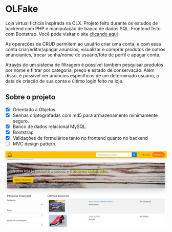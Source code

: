# OLFake

Loja virtual fictícia inspirada na OLX. Projeto feito durante os estudos de backend com PHP e manipulação de banco de dados SQL. Frontend feito com Bootstrap. Você pode visitar o site [clicando aqui](https://leofernandes.educationhost.cloud/)

As operações de CRUD permitem ao usuário criar uma conta, e com essa conta criar/editar/apagar anúncios, visualizar e comprar produtos de outros anunciantes, trocar senha/nome de usuário/foto de perfil e apagar conta.

Através de um sistema de filtragem é possível também pesquisar produtos por nome e filtrar por categoria, preço e estado de conservação. Além disso, é possível ver anúncios específicos de um determinado usuário, a data de criação de sua conta e último login feito na loja.

## Sobre o projeto

- [x] Orientado a Objetos.
- [x] Senhas criptografadas com md5 para armazenamento minimamente seguro.
- [x] Banco de dados relacional MySQL.
- [x] Bootstrap
- [x] Validações de formulários tanto no frontend quanto no backend
- [ ] MVC design pattern.

<img src="assets/images/olfake.png">
